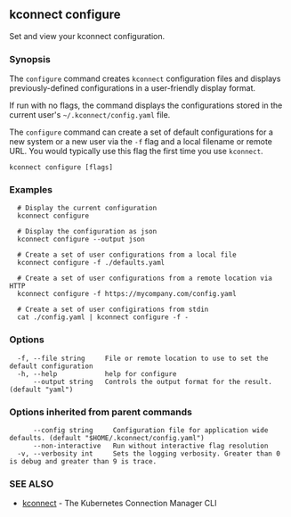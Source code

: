 ## kconnect configure

Set and view your kconnect configuration.

### Synopsis

The `configure` command creates `kconnect` configuration files and displays previously-defined configurations
in a user-friendly display format.

If run with no flags, the command displays the configurations stored in the current user's 
`~/.kconnect/config.yaml` file.

The `configure` command can create a set of default configurations for a new system or a new user via the `-f` 
flag and a local filename or remote URL.  You would typically use this flag the first time you use `kconnect`.

```
kconnect configure [flags]
```

### Examples

```
  # Display the current configuration
  kconnect configure

  # Display the configuration as json
  kconnect configure --output json

  # Create a set of user configurations from a local file
  kconnect configure -f ./defaults.yaml

  # Create a set of user configurations from a remote location via HTTP
  kconnect configure -f https://mycompany.com/config.yaml

  # Create a set of user configirations from stdin
  cat ./config.yaml | kconnect configure -f -

```

### Options

```
  -f, --file string     File or remote location to use to set the default configuration
  -h, --help            help for configure
      --output string   Controls the output format for the result. (default "yaml")
```

### Options inherited from parent commands

```
      --config string     Configuration file for application wide defaults. (default "$HOME/.kconnect/config.yaml")
      --non-interactive   Run without interactive flag resolution
  -v, --verbosity int     Sets the logging verbosity. Greater than 0 is debug and greater than 9 is trace.
```

### SEE ALSO

* [kconnect](index.md) - The Kubernetes Connection Manager CLI

